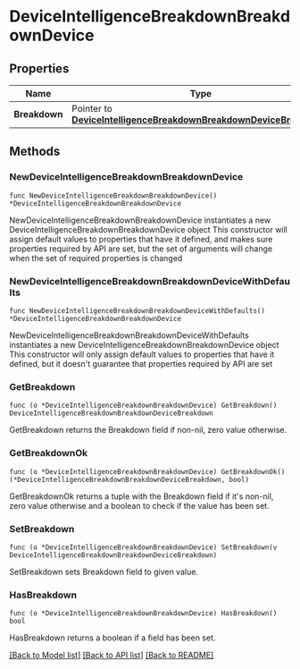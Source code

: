 # DeviceIntelligenceBreakdownBreakdownDevice

## Properties

Name | Type | Description | Notes
------------ | ------------- | ------------- | -------------
**Breakdown** | Pointer to [**DeviceIntelligenceBreakdownBreakdownDeviceBreakdown**](DeviceIntelligenceBreakdownBreakdownDeviceBreakdown.md) |  | [optional] 

## Methods

### NewDeviceIntelligenceBreakdownBreakdownDevice

`func NewDeviceIntelligenceBreakdownBreakdownDevice() *DeviceIntelligenceBreakdownBreakdownDevice`

NewDeviceIntelligenceBreakdownBreakdownDevice instantiates a new DeviceIntelligenceBreakdownBreakdownDevice object
This constructor will assign default values to properties that have it defined,
and makes sure properties required by API are set, but the set of arguments
will change when the set of required properties is changed

### NewDeviceIntelligenceBreakdownBreakdownDeviceWithDefaults

`func NewDeviceIntelligenceBreakdownBreakdownDeviceWithDefaults() *DeviceIntelligenceBreakdownBreakdownDevice`

NewDeviceIntelligenceBreakdownBreakdownDeviceWithDefaults instantiates a new DeviceIntelligenceBreakdownBreakdownDevice object
This constructor will only assign default values to properties that have it defined,
but it doesn't guarantee that properties required by API are set

### GetBreakdown

`func (o *DeviceIntelligenceBreakdownBreakdownDevice) GetBreakdown() DeviceIntelligenceBreakdownBreakdownDeviceBreakdown`

GetBreakdown returns the Breakdown field if non-nil, zero value otherwise.

### GetBreakdownOk

`func (o *DeviceIntelligenceBreakdownBreakdownDevice) GetBreakdownOk() (*DeviceIntelligenceBreakdownBreakdownDeviceBreakdown, bool)`

GetBreakdownOk returns a tuple with the Breakdown field if it's non-nil, zero value otherwise
and a boolean to check if the value has been set.

### SetBreakdown

`func (o *DeviceIntelligenceBreakdownBreakdownDevice) SetBreakdown(v DeviceIntelligenceBreakdownBreakdownDeviceBreakdown)`

SetBreakdown sets Breakdown field to given value.

### HasBreakdown

`func (o *DeviceIntelligenceBreakdownBreakdownDevice) HasBreakdown() bool`

HasBreakdown returns a boolean if a field has been set.


[[Back to Model list]](../README.md#documentation-for-models) [[Back to API list]](../README.md#documentation-for-api-endpoints) [[Back to README]](../README.md)


